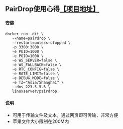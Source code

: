 ## PairDrop使用心得[【项目地址】](https://github.com/schlagmichdoch/PairDrop)
#### 安装
 ```
docker run -dit \
    --name=pairdrop \
    --restart=unless-stopped \
    -p 3300:3000 \
    -e PUID=1000 \
    -e PGID=1000 \
    -e WS_SERVER=false \
    -e WS_FALLBACK=false \
    -e RTC_CONFIG=false \
    -e RATE_LIMIT=false \
    -e DEBUG_MODE=false \
    -e TZ="Asia/Shanghai" \
    --dns 223.5.5.5 \
    linuxserver/pairdrop
```
#### 说明
* 可用于传输文件及文本，通过网页即可传输，非常方便
* 苹果文件大小限制在200M内

